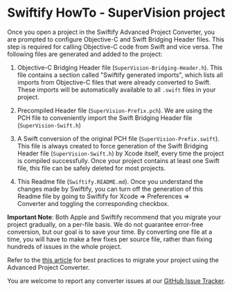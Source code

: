#  Swiftify HowTo - SuperVision project

Once you open a project in the Swiftify Advanced Project Converter, you are prompted to configure Objective-C and Swift Bridging Header files.
This step is required for calling Objective-C code from Swift and vice versa.
The following files are generated and added to the project:

1. Objective-C Bridging Header file (`SuperVision-Bridging-Header.h`).
This file contains a section called "Swiftify generated imports", which lists all imports from Objective-C files that were already converted to Swift.
These imports will be automatically available to all `.swift` files in your project.

2. Precompiled Header file (`SuperVision-Prefix.pch`).
We are using the PCH file to conveniently import the Swift Bridging Header file (`SuperVision-Swift.h`)

3. A Swift conversion of the original PCH file (`SuperVision-Prefix.swift`).
This file is always created to force generation of the Swift Bridging Header file (`SuperVision-Swift.h`) by Xcode itself, every time the project is compiled successfully.
Once your project contains at least one Swift file, this file can be safely deleted for most projects.

4. This Readme file (`Swiftify.README.md`).
Once you understand the changes made by Swiftify, you can turn off the generation of this Readme file by going to Swiftify for Xcode => Preferences => Converter and toggling the corresponding checkbox.

**Important Note**: Both Apple and Swiftify recommend that you migrate your project gradually, on a per-file basis.
We do not guarantee error-free conversion, but our goal is to save your time.
By converting one file at a time, you will have to make a few fixes per source file,
rather than fixing hundreds of issues in the whole project.

Refer to the [this article](https://medium.com/swiftify/converting-your-project-to-swift-with-swiftifys-advanced-project-converter-b9eb051ae504) for best practices to migrate your project using the Advanced Project Converter.

You are welcome to report any converter issues at our [GitHub Issue Tracker](https://github.com/Swiftify-Corp/Swiftify/issues).
